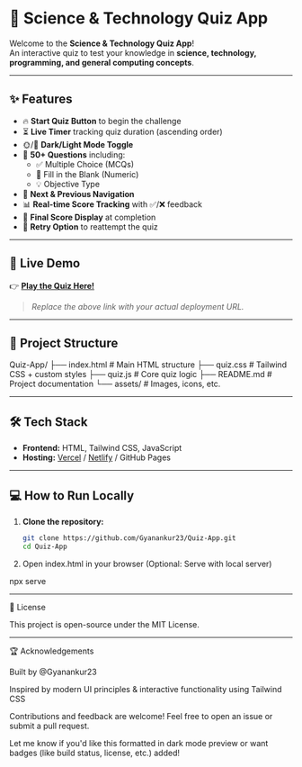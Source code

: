 # 📝 Science & Technology Quiz App

Welcome to the **Science & Technology Quiz App**!  
An interactive quiz to test your knowledge in **science, technology, programming, and general computing concepts**.

---

## ✨ Features

- 🔥 **Start Quiz Button** to begin the challenge  
- ⏳ **Live Timer** tracking quiz duration (ascending order)  
- 🌞/🌙 **Dark/Light Mode Toggle**  
- 🧠 **50+ Questions** including:
  - ✅ Multiple Choice (MCQs)
  - 🔢 Fill in the Blank (Numeric)
  - 💡 Objective Type  
- 🔄 **Next & Previous Navigation**  
- 📊 **Real-time Score Tracking** with ✅/❌ feedback  
- 🏁 **Final Score Display** at completion  
- 🔁 **Retry Option** to reattempt the quiz  

---

## 🔗 Live Demo

👉 [**Play the Quiz Here!**](Your-Deployment-Link-Goes-Here)  

> *Replace the above link with your actual deployment URL.*

---

## 📁 Project Structure

Quiz-App/ ├── index.html         # Main HTML structure ├── quiz.css           # Tailwind CSS + custom styles ├── quiz.js            # Core quiz logic ├── README.md          # Project documentation └── assets/            # Images, icons, etc.

---

## 🛠️ Tech Stack

- **Frontend:** HTML, Tailwind CSS, JavaScript  
- **Hosting:** [Vercel](https://vercel.com) / [Netlify](https://netlify.com) / GitHub Pages  

---

## 💻 How to Run Locally

1. **Clone the repository:**

   ```sh
   git clone https://github.com/Gyanankur23/Quiz-App.git
   cd Quiz-App

2. Open index.html in your browser
(Optional: Serve with local server)

npx serve




---

📜 License

This project is open-source under the MIT License.


---

🏆 Acknowledgements

Built by @Gyanankur23

Inspired by modern UI principles & interactive functionality using Tailwind CSS

Contributions and feedback are welcome! Feel free to open an issue or submit a pull request.


Let me know if you'd like this formatted in dark mode preview or want badges (like build status, license, etc.) added!

